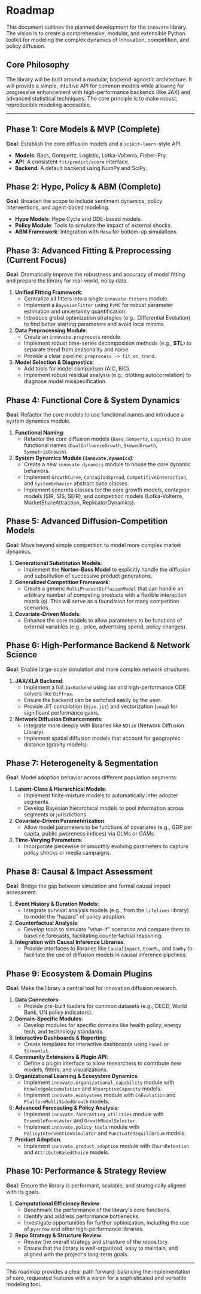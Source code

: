 # Roadmap

This document outlines the planned development for the `innovate` library. The vision is to create a comprehensive, modular, and extensible Python toolkit for modeling the complex dynamics of innovation, competition, and policy diffusion.

## Core Philosophy

The library will be built around a modular, backend-agnostic architecture. It will provide a simple, intuitive API for common models while allowing for progressive enhancement with high-performance backends (like JAX) and advanced statistical techniques. The core principle is to make robust, reproducible modeling accessible.

---

## Phase 1: Core Models & MVP (Complete)

**Goal**: Establish the core diffusion models and a `scikit-learn`-style API.
-   **Models**: Bass, Gompertz, Logistic, Lotka-Volterra, Fisher-Pry.
-   **API**: A consistent `fit/predict/score` interface.
-   **Backend**: A default backend using NumPy and SciPy.

## Phase 2: Hype, Policy & ABM (Complete)

**Goal**: Broaden the scope to include sentiment dynamics, policy interventions, and agent-based modeling.
-   **Hype Models**: Hype Cycle and DDE-based models.
-   **Policy Module**: Tools to simulate the impact of external shocks.
-   **ABM Framework**: Integration with `Mesa` for bottom-up simulations.

## Phase 3: Advanced Fitting & Preprocessing (Current Focus)

**Goal**: Dramatically improve the robustness and accuracy of model fitting and prepare the library for real-world, noisy data.
1.  **Unified Fitting Framework**:
    *   Centralize all fitters into a single `innovate.fitters` module.
    *   Implement a `BayesianFitter` using `PyMC` for robust parameter estimation and uncertainty quantification.
    *   Introduce global optimization strategies (e.g., Differential Evolution) to find better starting parameters and avoid local minima.
2.  **Data Preprocessing Module**:
    *   Create an `innovate.preprocess` module.
    *   Implement robust time-series decomposition methods (e.g., **STL**) to separate trend from seasonality and noise.
    *   Provide a clear pipeline: `preprocess -> fit_on_trend`.
3.  **Model Selection & Diagnostics**:
    *   Add tools for model comparison (AIC, BIC).
    *   Implement robust residual analysis (e.g., plotting autocorrelation) to diagnose model misspecification.

## Phase 4: Functional Core & System Dynamics

**Goal**: Refactor the core models to use functional names and introduce a system dynamics module.
1.  **Functional Naming**:
    *   Refactor the core diffusion models (`Bass`, `Gompertz`, `Logistic`) to use functional names (`DualInfluenceGrowth`, `SkewedGrowth`, `SymmetricGrowth`).
2.  **System Dynamics Module (`innovate.dynamics`)**:
    *   Create a new `innovate.dynamics` module to house the core dynamic behaviors.
    *   Implement `GrowthCurve`, `ContagionSpread`, `CompetitiveInteraction`, and `SystemBehavior` abstract base classes.
    *   Implement concrete classes for the core growth models, contagion models (SIR, SIS, SEIR), and competition models (Lotka-Volterra, MarketShareAttraction, ReplicatorDynamics).

## Phase 5: Advanced Diffusion-Competition Models

**Goal**: Move beyond simple competition to model more complex market dynamics.
1.  **Generational Substitution Models**:
    *   Implement the **Norton-Bass Model** to explicitly handle the diffusion and substitution of successive product generations.
2.  **Generalized Competition Framework**:
    *   Create a generic `MultiProductDiffusionModel` that can handle an arbitrary number of competing products with a flexible interaction matrix (`Q`). This will serve as a foundation for many competition scenarios.
3.  **Covariate-Driven Models**:
    *   Enhance the core models to allow parameters to be functions of external variables (e.g., price, advertising spend, policy changes).

## Phase 6: High-Performance Backend & Network Science

**Goal**: Enable large-scale simulation and more complex network structures.
1.  **JAX/XLA Backend**:
    *   Implement a full `JaxBackend` using `JAX` and high-performance ODE solvers like `Diffrax`.
    *   Ensure the backend can be switched easily by the user.
    *   Provide JIT compilation (`@jax.jit`) and vectorization (`vmap`) for significant performance gains.
2.  **Network Diffusion Enhancements**:
    *   Integrate more deeply with libraries like `NDlib` (Network Diffusion Library).
    *   Implement spatial diffusion models that account for geographic distance (gravity models).

## Phase 7: Heterogeneity & Segmentation

**Goal**: Model adoption behavior across different population segments.
1.  **Latent-Class & Hierarchical Models**:
    *   Implement finite-mixture models to automatically infer adopter segments.
    *   Develop Bayesian hierarchical models to pool information across segments or jurisdictions.
2.  **Covariate-Driven Parameterization**:
    *   Allow model parameters to be functions of covariates (e.g., GDP per capita, public awareness indices) via GLMs or GAMs.
3.  **Time-Varying Parameters**:
    *   Incorporate piecewise or smoothly evolving parameters to capture policy shocks or media campaigns.

## Phase 8: Causal & Impact Assessment

**Goal**: Bridge the gap between simulation and formal causal impact assessment.
1.  **Event History & Duration Models**:
    *   Integrate survival analysis models (e.g., from the `lifelines` library) to model the "hazard" of policy adoption.
2.  **Counterfactual Analysis**:
    *   Develop tools to simulate "what-if" scenarios and compare them to baseline forecasts, facilitating counterfactual reasoning.
3.  **Integration with Causal Inference Libraries**:
    *   Provide interfaces to libraries like `CausalImpact`, `EconML`, and `DoWhy` to facilitate the use of diffusion models in causal inference pipelines.

## Phase 9: Ecosystem & Domain Plugins

**Goal**: Make the library a central tool for innovation diffusion research.
1.  **Data Connectors**:
    *   Provide pre-built loaders for common datasets (e.g., OECD, World Bank, UN policy indicators).
2.  **Domain-Specific Modules**:
    *   Develop modules for specific domains like health policy, energy tech, and technology standards.
3.  **Interactive Dashboards & Reporting**:
    *   Create templates for interactive dashboards using `Panel` or `Streamlit`.
4.  **Community Extensions & Plugin API**:
    *   Define a plugin interface to allow researchers to contribute new models, fitters, and visualizations.
5.  **Organizational Learning & Ecosystem Dynamics**:
    *   Implement `innovate.organizational_capability` module with `KnowledgeAccumulation` and `AbsorptiveCapacity` models.
    *   Implement `innovate.ecosystems` module with `CoEvolution` and `PlatformMultiSidedGrowth` models.
6.  **Advanced Forecasting & Policy Analysis**:
    *   Implement `innovate.forecasting_utilities` module with `EnsembleForecaster` and `GrowthModelSelector`.
    *   Implement `innovate.policy_tools` module with `PolicyInterventionSimulator` and `PunctuatedEquilibrium` models.
7.  **Product Adoption**:
    *   Implement `innovate.product_adoption` module with `ChurnRetention` and `AttributeBasedChoice` models.

## Phase 10: Performance & Strategy Review

**Goal**: Ensure the library is performant, scalable, and strategically aligned with its goals.
1.  **Computational Efficiency Review**:
    *   Benchmark the performance of the library's core functions.
    *   Identify and address performance bottlenecks.
    *   Investigate opportunities for further optimization, including the use of `pyarrow` and other high-performance libraries.
2.  **Repo Strategy & Structure Review**:
    *   Review the overall strategy and structure of the repository.
    *   Ensure that the library is well-organized, easy to maintain, and aligned with the project's long-term goals.

---
This roadmap provides a clear path forward, balancing the implementation of core, requested features with a vision for a sophisticated and versatile modeling tool.